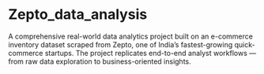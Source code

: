 # Zepto_data_analysis
A comprehensive real-world data analytics project built on an e-commerce inventory dataset scraped from Zepto, one of India’s fastest-growing quick-commerce startups. The project replicates end-to-end analyst workflows — from raw data exploration to business-oriented insights.
